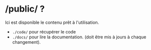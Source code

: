 # /public/ ?
Ici est disponible le contenu prêt à l'utilisation.

- ``./code/`` pour récupérer le code
- ``./docs/`` pour lire la documentation. (doit être mis à jours à chaque changement).